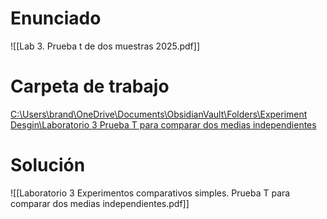# Enunciado 
![[Lab 3. Prueba t de dos muestras 2025.pdf]]

# Carpeta de trabajo
[C:\Users\brand\OneDrive\Documents\ObsidianVault\Folders\Experiment Desgin\Laboratorio 3 Prueba T para comparar dos medias independientes](<file:///C:\Users\brand\OneDrive\Documents\ObsidianVault\Folders\Experiment Desgin\Laboratorio3>)

# Solución
![[Laboratorio 3  Experimentos comparativos simples. Prueba T para comparar dos medias independientes.pdf]]